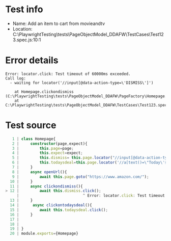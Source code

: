 # Test info

- Name: Add an item to cart from movieandtv
- Location: C:\PlaywrightTesting\tests\PageObjectModel_DDAFW\TestCases\Test123.spec.js:10:1

# Error details

```
Error: locator.click: Test timeout of 60000ms exceeded.
Call log:
  - waiting for locator('//input[@data-action-type=\'DISMISS\']')

    at Homepage.clickondismiss (C:\PlaywrightTesting\tests\PageObjectModel_DDAFW\PageFactory\Homepage.js:12:28)
    at C:\PlaywrightTesting\tests\PageObjectModel_DDAFW\TestCases\Test123.spec.js:19:12
```

# Test source

```ts
   1 | class Homepage{
   2 |     constructor(page,expect){
   3 |         this.page=page;
   4 |         this.expect=expect;
   5 |         this.dismiss= this.page.locator("//input[@data-action-type='DISMISS']")
   6 |         this.todaysdeal=this.page.locator('//a[text()=\"Today\'s Deals\"]')
   7 |     }
   8 |     async openUrl(){
   9 |         await this.page.goto("https://www.amazon.com/");
  10 |     }
  11 |     async clickondismiss(){
> 12 |         await this.dismiss.click();
     |                            ^ Error: locator.click: Test timeout of 60000ms exceeded.
  13 |     }
  14 |      async clickontodaysdeal(){
  15 |         await this.todaysdeal.click();
  16 |     }
  17 |     
  18 |     
  19 | }
  20 | module.exports={Homepage}
```